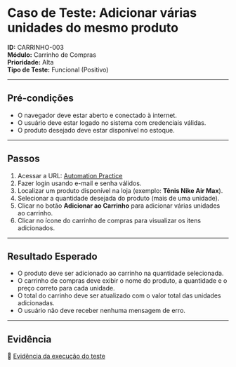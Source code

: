 # Caso de Teste: Adicionar várias unidades do mesmo produto

**ID:** CARRINHO-003  
**Módulo:** Carrinho de Compras  
**Prioridade:** Alta  
**Tipo de Teste:** Funcional (Positivo)

---

## Pré-condições
- O navegador deve estar aberto e conectado à internet.  
- O usuário deve estar logado no sistema com credenciais válidas.  
- O produto desejado deve estar disponível no estoque.

---

## Passos
1. Acessar a URL: [Automation Practice](https://www.automationpratice.com.br/)  
2. Fazer login usando e-mail e senha válidos.  
3. Localizar um produto disponível na loja (exemplo: **Tênis Nike Air Max**).  
4. Selecionar a quantidade desejada do produto (mais de uma unidade).  
5. Clicar no botão **Adicionar ao Carrinho** para adicionar várias unidades ao carrinho.  
6. Clicar no ícone do carrinho de compras para visualizar os itens adicionados.

---

## Resultado Esperado
- O produto deve ser adicionado ao carrinho na quantidade selecionada.  
- O carrinho de compras deve exibir o nome do produto, a quantidade e o preço correto para cada unidade.  
- O total do carrinho deve ser atualizado com o valor total das unidades adicionadas.  
- O usuário não deve receber nenhuma mensagem de erro.  

---

## Evidência  
📎 [Evidência da execução do teste](https://drive.google.com/file/d/1emEaph4ES5UAjkGGgOsJOmzwRloJiULf/view?usp=sharing)
